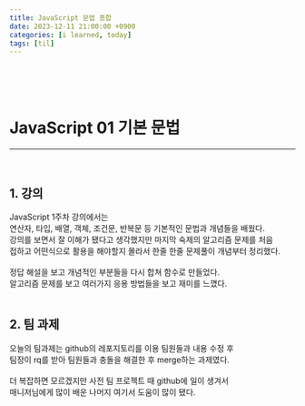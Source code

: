 ```yaml
---
title: JavaScript 문법 종합
date: 2023-12-11 21:00:00 +0900
categories: [i learned, today]
tags: [til]
---
```

<br>
<br>
<br>

# JavaScript 01 기본 문법
---
<br>

## 1. 강의
JavaScript 1주차 강의에서는   
연산자, 타입, 배열, 객체, 조건문, 반복문 등 기본적인 문법과 개념들을 배웠다.   
강의를 보면서 잘 이해가 됐다고 생각했지만 마지막 숙제의 알고리즘 문제를 처음   
접하고 어떤식으로 활용을 해야할지 몰라서 한줄 한줄 문제풀이 개념부터 정리했다.   
<br>
정답 해설을 보고 개념적인 부분들을 다시 합쳐 함수로 만들었다.   
알고리즘 문제를 보고 여러가지 응용 방법들을 보고 재미를 느꼈다.   
<br>

## 2. 팀 과제
오늘의 팀과제는 github의 레포지토리를 이용 팀원들과 내용 수정 후   
팀장이 rq를 받아 팀원들과 충돌을 해결한 후 merge하는 과제였다.   
<br>
더 복잡하면 모르겠지만 사전 팀 프로젝트 때 github에 일이 생겨서   
매니저님에게 많이 배운 나머지 여기서 도움이 많이 됐다.   
